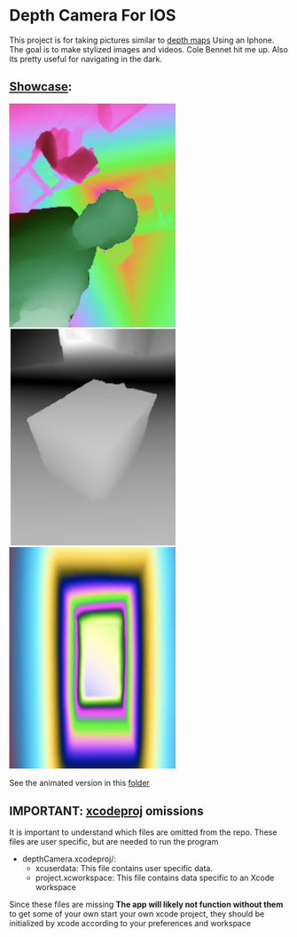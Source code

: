# Depth Camera For IOS

This project is for taking pictures similar to [depth maps](https://en.wikipedia.org/wiki/Depth_map) Using an Iphone. The goal is to make stylized images and videos. Cole Bennet hit me up. Also its pretty useful for navigating in the dark. 

## [Showcase](./ExampleAssets):

<img src="ExampleAssets/IMG_7351.jpg" alt="Drums" style="width: 300px;" /> <img src="ExampleAssets/IMG_7359.jpg" alt="Box" style="width: 300px;" /> <img src="ExampleAssets/IMG_7361.jpg" alt="Hallway" style="width: 300px;" />

See the animated version in this [folder](./ExampleAssets) 

## IMPORTANT: [xcodeproj](./depthCamera.xcodeproj) omissions

It is important to understand which files are omitted from the repo. These files are user specific, but are needed to run the program

* depthCamera.xcodeproj/:
  * xcuserdata: This file contains user specific data.
  * project.xcworkspace: This file contains data specific to an Xcode workspace

Since these files are missing **The app will likely not function without them** to get some of your own start your own xcode project, they should be initialized by xcode according to your preferences and workspace
